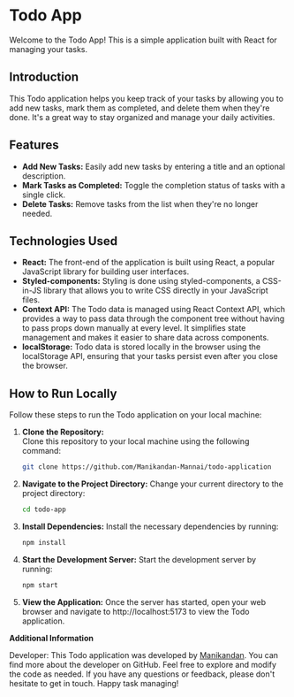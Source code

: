 # Todo App

Welcome to the Todo App! This is a simple application built with React for managing your tasks.

## Introduction

This Todo application helps you keep track of your tasks by allowing you to add new tasks, mark them as completed, and delete them when they're done. It's a great way to stay organized and manage your daily activities.

## Features

- **Add New Tasks:** Easily add new tasks by entering a title and an optional description.
- **Mark Tasks as Completed:** Toggle the completion status of tasks with a single click.
- **Delete Tasks:** Remove tasks from the list when they're no longer needed.

## Technologies Used

- **React:** The front-end of the application is built using React, a popular JavaScript library for building user interfaces.
- **Styled-components:** Styling is done using styled-components, a CSS-in-JS library that allows you to write CSS directly in your JavaScript files.
- **Context API:** The Todo data is managed using React Context API, which provides a way to pass data through the component tree without having to pass props down manually at every level. It simplifies state management and makes it easier to share data across components.
- **localStorage:** Todo data is stored locally in the browser using the localStorage API, ensuring that your tasks persist even after you close the browser.

## How to Run Locally

Follow these steps to run the Todo application on your local machine:

1. **Clone the Repository:**  
   Clone this repository to your local machine using the following command:

   ```bash
   git clone https://github.com/Manikandan-Mannai/todo-application

2. **Navigate to the Project Directory:**
Change your current directory to the project directory:

   ```bash
   cd todo-app
   ```

3. **Install Dependencies:**
Install the necessary dependencies by running:

   ```bash
   npm install
   ```

4. **Start the Development Server:**
Start the development server by running:

   ```bash
   npm start
   ```

5. **View the Application:**
Once the server has started, open your web browser and navigate to http://localhost:5173 to view the Todo application.

**Additional Information**

Developer: This Todo application was developed by [Manikandan](https://github.com/Manikandan-Mannai). You can find more about the developer on GitHub.
Feel free to explore and modify the code as needed. If you have any questions or feedback, please don't hesitate to get in touch. Happy task managing!
